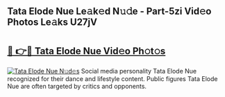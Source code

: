 ## Tata Elode Nue Le𝚊k𝚎d N𝚞𝚍e - Part-5zi Vid𝚎o Photos Le𝚊ks U27jV

# <h2><a href="http://fb7m1i.evod.top/?m=Tata+Elode+Nue">🔗 👉🔴 Tata Elode Nue Vid𝚎o Ph𝚘t𝚘s</a></h2>

[![Tata Elode Nue N𝚞d𝚎s](https://i.imgur.com/8V9OHl7.gif)](http://fb7m1i.evod.top/?m=Tata+Elode+Nue)
Social media personality Tata Elode Nue recognized for their dance and lifestyle content. Public figures Tata Elode Nue are often targeted by critics and opponents. 
